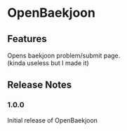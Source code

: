 # OpenBaekjoon

## Features

Opens baekjoon problem/submit page.   
(kinda useless but I made it)

## Release Notes

### 1.0.0

Initial release of OpenBaekjoon
